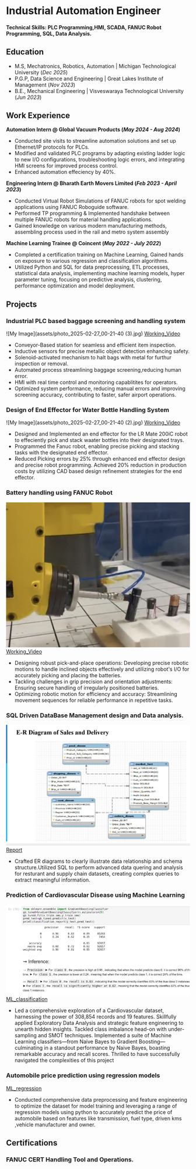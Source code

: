 

# Industrial Automation Engineer

#### Technical Skills: PLC Programming,HMI, SCADA, FANUC Robot Programming, SQL, Data Analysis.

## Education
- M.S, Mechatronics, Robotics, Automation | Michigan Technological University (_Dec 2025_)								       		
- P.G.P, Data Science and Engineering	| Great Lakes Institute of Management (_Nov 2023_)	 			        		
- B.E., Mechanical Engineering | Visveswaraya Technological University (_Jun 2023_) 

## Work Experience
**Automation Intern @ Global Vacuum Products (_May 2024 - Aug 2024_)**
- Conducted site visits to streamline automation solutions and set up Ethernet/IP protocols for PLCs.
- Modified and validated PLC programs by adapting existing ladder logic to new I/O configurations, troubleshooting logic errors, and integrating HMI screens for improved process control.
- Enhanced automation effeciency by 40%.
  
**Engineering Intern @ Bharath Earth Movers Limited (_Feb 2023 - April 2023_)**
- Conducted Virtual Robot Simulations of FANUC robots for spot welding applications using FANUC Roboguide software.
- Performed TP programming & Implemented handshake between multiple FANUC robots for material handling applications.
- Gained knowledge on various modern manufacturing methods, assembling process used in the rail and metro system assembly

**Machine Learning Trainee @ Coincent (_May 2022 - July 2022_)**
- Completed a certification training on Machine Learning, Gained hands on exposure to various regression and classification algorithms.
- Utilized Python and SQL for data preprocessing, ETL processes, statistical data analysis, implementing machine learning models, hyper parameter tuning, focusing on predictive analysis, clustering, performance 
  optimization and model deployment.

## Projects
### Industrial PLC based baggage screening and handling system
![My Image](assets/photo_2025-02-27_00-21-40 (3).jpg)
[Working_Video](https://drive.google.com/file/d/1959Smn38cHqRDUb8IQwfy_RVYfFuzoZ6/view?usp=drive_link)
- Conveyor-Based station for seamless and efficient item inspection.
- Inductive sensors for precise metallic object detection enhancing safety.
- Solenoid-activated mechanism to halt bags with metal for furthur inspection or removal.
- Automated process streamlining baggage screening,reducing human error.
- HMI with real time control and monitoring capablitites for operators.
- Optimized system performance, reducing manual errors and improving screening accuracy, contributing to faster, safer airport operations.
  

### Design of End Effector for Water Bottle Handling System
![My Image](assets/photo_2025-02-27_00-21-40 (2).jpg)
[Working_Video](https://drive.google.com/file/d/1gLRnZr3VMpiw42slKtDi2S1iQWLhhQbA/view?usp=drive_link)
- Designed and Implemented an end effector for the LR Mate 200iC robot to effeciently pick and stack waater bottles into their designated trays.
- Programmed the Fanuc robot, enabling precise picking and stacking tasks with the designated end effector.
- Reduced Picking errors by 25%  through enhanced end effector design and precise robot programming. Achieved 20% reduction in production costs by utilizing CAD based design refinement strategies for the end effector.
### Battery handling using FANUC Robot
![My Image](assets/photo_2025-02-27_00-21-40.jpg)
[Working_Video](https://drive.google.com/file/d/1s7rbbNLWDFGbCjEYHxYW-8YmuNVPgY4s/view?usp=drive_link)
- Designing robust pick-and-place operations: Developing precise robotic motions to handle inclined objects effectively and utilizing robot's I/O for accurately picking and placing the batteries.
- Tackling challenges in grip precision and orientation adjustments: Ensuring secure handling of irregularly positioned batteries.
- Optimizing robotic motion for efficiency and accuracy: Streamlining movement sequences for reliable performance in repetitive tasks.

### SQL Driven DataBase Management design and Data analysis.
![My Image](assets/photo_2025-02-27_01-51-02.jpg)
[Report](https://docs.google.com/presentation/d/12dAn-hdMEfNlKBexlSGdcOpKyiXE27LR/edit?usp=drive_link&ouid=115028343743082697341&rtpof=true&sd=true)
- Crafted ER diagrams to clearly illustrate data relationship and schema structure.Utilized SQL to perform advanced data quering and analysis for resturant and supply chain datasets, creating complex queries to extract meaningful information.
  
### Prediction of Cardiovascular Disease using Machine Learning
![My Image](assets/photo_2025-02-27_01-49-47.jpg)
[ML_classification](https://drive.google.com/file/d/199sTHk4ELnh7AEVgIO1uo2BRP1IV_nb9/view?usp=drive_link)
- Led a comprehensive exploration of a Cardiovascular dataset, harnessing the power of 308,854 records and 19 features. Skillfully applied Exploratory Data Analysis and strategic feature engineering to unearth 
  hidden insights. Tackled class imbalance head-on with under-sampling and SMOT techniques. Implemented a suite of Machine Learning classifiers—from Naive Bayes to Gradient Boosting—culminating in a standout 
  performance by Naive Bayes, boasting remarkable accuracy and recall scores. Thrilled to have successfully navigated the complexities of this project
  
### Automobile price prediction using regression models
[ML_regression](https://drive.google.com/file/d/174B42unMLL7iDoApJK_Y4JO0QNXAzlzX/view?usp=drive_link)
- Conducted comprehensive data preprocessing and feature engineering to optimize the dataset for model training and leveraging a range of regression models using python to accurately predict the price of 
  automobile based on features like transmission, fuel type, driven kms ,vehicle manufacturer and owner.

## Certifications
### FANUC CERT Handling Tool and Operations.
  
  



